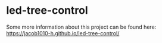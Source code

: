 # led-tree-control

Some more information about this project can be found here: 
https://jacob1010-h.github.io/led-tree-control/
